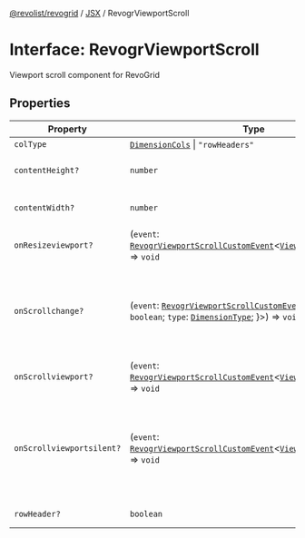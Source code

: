 [@revolist/revogrid](README.md) / [JSX](Namespace.JSX.md) / RevogrViewportScroll

# Interface: RevogrViewportScroll

Viewport scroll component for RevoGrid

## Properties

| Property | Type | Description | Defined in |
| ------ | ------ | ------ | ------ |
| `colType` | [`DimensionCols`](TypeAlias.DimensionCols.md) \| `"rowHeaders"` | - | [src/components.d.ts:2092](https://github.com/revolist/revogrid/blob/39cfd614966a26ee6ce63b18984e6b24b2874cc5/src/components.d.ts#L2092) |
| `contentHeight?` | `number` | Height of inner content | [src/components.d.ts:2096](https://github.com/revolist/revogrid/blob/39cfd614966a26ee6ce63b18984e6b24b2874cc5/src/components.d.ts#L2096) |
| `contentWidth?` | `number` | Width of inner content | [src/components.d.ts:2100](https://github.com/revolist/revogrid/blob/39cfd614966a26ee6ce63b18984e6b24b2874cc5/src/components.d.ts#L2100) |
| `onResizeviewport?` | (`event`: [`RevogrViewportScrollCustomEvent`](Interface.RevogrViewportScrollCustomEvent.md)\<[`ViewPortResizeEvent`](TypeAlias.ViewPortResizeEvent.md)\>) => `void` | Viewport resize | [src/components.d.ts:2104](https://github.com/revolist/revogrid/blob/39cfd614966a26ee6ce63b18984e6b24b2874cc5/src/components.d.ts#L2104) |
| `onScrollchange?` | (`event`: [`RevogrViewportScrollCustomEvent`](Interface.RevogrViewportScrollCustomEvent.md)\<\{ `hasScroll`: `boolean`; `type`: [`DimensionType`](TypeAlias.DimensionType.md); \}\>) => `void` | Triggered on scroll change, can be used to get information about scroll visibility | [src/components.d.ts:2108](https://github.com/revolist/revogrid/blob/39cfd614966a26ee6ce63b18984e6b24b2874cc5/src/components.d.ts#L2108) |
| `onScrollviewport?` | (`event`: [`RevogrViewportScrollCustomEvent`](Interface.RevogrViewportScrollCustomEvent.md)\<[`ViewPortScrollEvent`](TypeAlias.ViewPortScrollEvent.md)\>) => `void` | Before scroll event | [src/components.d.ts:2115](https://github.com/revolist/revogrid/blob/39cfd614966a26ee6ce63b18984e6b24b2874cc5/src/components.d.ts#L2115) |
| `onScrollviewportsilent?` | (`event`: [`RevogrViewportScrollCustomEvent`](Interface.RevogrViewportScrollCustomEvent.md)\<[`ViewPortScrollEvent`](TypeAlias.ViewPortScrollEvent.md)\>) => `void` | Silently scroll to coordinate Made to align negative coordinates for mobile devices | [src/components.d.ts:2119](https://github.com/revolist/revogrid/blob/39cfd614966a26ee6ce63b18984e6b24b2874cc5/src/components.d.ts#L2119) |
| `rowHeader?` | `boolean` | Enable row header | [src/components.d.ts:2123](https://github.com/revolist/revogrid/blob/39cfd614966a26ee6ce63b18984e6b24b2874cc5/src/components.d.ts#L2123) |
